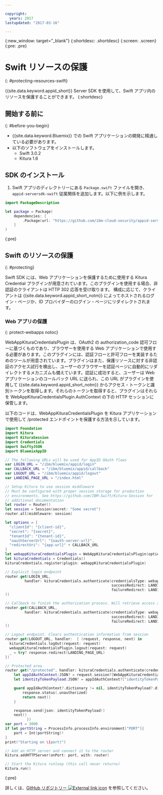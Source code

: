 ```yaml
---

copyright:
  years: 2017
lastupdated: "2017-03-16"

---
```


{:new_window: target="_blank"}
{:shortdesc: .shortdesc}
{:screen: .screen}
{:pre: .pre}


# Swift リソースの保護
{: #protecting-resources-swift}

{{site.data.keyword.appid_short}} Server SDK を使用して、Swift アプリ内のリソースを保護することができます。
{:shortdesc}


## 開始する前に
{: #before-you-begin}

* {{site.data.keyword.Bluemix}} での Swift アプリケーションの開発に精通している必要があります。
* 以下のソフトウェアをインストールします。
    * Swift 3.0.2
    * Kitura 1.6


## SDK のインストール

1. Swift アプリのディレクトリーにある `Package.swift` ファイルを開き、`appid-serversdk-swift` 従属関係を追加します。以下に例を示します。

  ```swift
  import PackageDescription

  let package = Package(
      dependencies: [
          .Package(url: "https://github.com/ibm-cloud-security/appid-serversdk-swift.git", majorVersion: 1)
      ]
  )
  ```
  {:pre}

## Swift のリソースの保護
{: #protecting}

Swift SDK には、Web アプリケーションを保護するために使用する Kitura Credential プラグインが用意されています。このプラグインを使用する場合、非認証のクライアントは HTTP 302 応答を受け取ります。
構成に応じて、クライアントは {{site.data.keyword.appid_short_notm}} によってホストされるログイン・ページか、ID プロバイダーのログイン・ページにリダイレクトされます。



### Web アプリの保護
{: protect-webapps notoc}

WebAppKituraCredentialsPlugin は、OAuth2 の authorization_code 認可フローに基づくものであり、ブラウザーを使用する Web アプリケーションで使用する必要があります。このプラグインには、認証フローと許可フローを実装するためのツールが用意されています。プラグインはまた、保護リソースに対する非認証のアクセス試行を検出し、ユーザーのブラウザーを認証ページに自動的にリダイレクトするメカニズムも備えています。認証に成功すると、ユーザーは Web アプリケーションのコールバック URL に送られ、この URL がプラグインを使用して {{site.data.keyword.appid_short_notm}} からアクセス・トークンと識別トークンを取得します。それらのトークンを取得すると、プラグインはそれらを WebAppKituraCredentialsPlugin.AuthContext の下の HTTP セッションに保管します。

以下のコードは、WebAppKituraCredentialsPlugin を Kitura アプリケーションで使用して /protected エンドポイントを保護する方法を示しています。

  ```swift
  import Foundation
  import Kitura
  import KituraSession
  import Credentials
  import SwiftyJSON
  import BluemixAppID

  // The following URLs will be used for AppID OAuth flows
  var LOGIN_URL = "/ibm/bluemix/appid/login"
  var CALLBACK_URL = "/ibm/bluemix/appid/callback"
  var LOGOUT_URL = "/ibm/bluemix/appid/logout"
  var LANDING_PAGE_URL = "/index.html"

  // Setup Kitura to use session middleware
  // Must be configured with proper session storage for production
  // environments. See https://github.com/IBM-Swift/Kitura-Session for
  // additional documentation
  let router = Router()
  let session = Session(secret: "Some secret")
  router.all(middleware: session)

  let options = [
  	"clientId": "{client-id}",
  	"secret": "{secret}",
  	"tenantId": "{tenant-id}",
  	"oauthServerUrl": "{oauth-server-url}",
  	"redirectUri": "{app-url}" + CALLBACK_URL
  ]
  let webappKituraCredentialsPlugin = WebAppKituraCredentialsPlugin(options: options)
  let kituraCredentials = Credentials()
  kituraCredentials.register(plugin: webappKituraCredentialsPlugin)

  // Explicit login endpoint
  router.get(LOGIN_URL,
  		   handler: kituraCredentials.authenticate(credentialsType: webappKituraCredentialsPlugin.name,
  												   successRedirect: LANDING_PAGE_URL,
  												   failureRedirect: LANDING_PAGE_URL
  ))

  // Callback to finish the authorization process. Will retrieve access and identity tokens from AppID
  router.get(CALLBACK_URL,
  		   handler: kituraCredentials.authenticate(credentialsType: webappKituraCredentialsPlugin.name,
  												   successRedirect: LANDING_PAGE_URL,
  												   failureRedirect: LANDING_PAGE_URL
  ))

  // Logout endpoint. Clears authentication information from session
  router.get(LOGOUT_URL, handler:  { (request, response, next) in
  	kituraCredentials.logOut(request: request)
  	webappKituraCredentialsPlugin.logout(request: request)
  	_ = try? response.redirect(LANDING_PAGE_URL)
  })

  // Protected area
  router.get("/protected", handler: kituraCredentials.authenticate(credentialsType: webappKituraCredentialsPlugin.name), { (request, response, next) in
      let appIdAuthContext:JSON? = request.session?[WebAppKituraCredentialsPlugin.AuthContext]
      let identityTokenPayload:JSON? = appIdAuthContext?["identityTokenPayload"]

      guard appIdAuthContext?.dictionary != nil, identityTokenPayload?.dictionary != nil else {
          response.status(.unauthorized)
          return next()
      }

      response.send(json: identityTokenPayload!)
      next()
			})
  var port = 3000
  if let portString = ProcessInfo.processInfo.environment["PORT"]{
      port = Int(portString)!
  }
  print("Starting on \(port)")

  // Add an HTTP server and connect it to the router
  Kitura.addHTTPServer(onPort: port, with: router)

  // Start the Kitura runloop (this call never returns)
  Kitura.run()
  ```
  {:pre}

詳しくは、<a href="https://github.com/ibm-cloud-security/appid-serversdk-swift" target="_blank">GitHub リポジトリー <img src="../../icons/launch-glyph.svg" alt="External link icon"></a> を参照してください。
